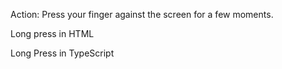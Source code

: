 Action: Press your finger against the screen for a few moments.

Long press in HTML
<snippet id='long-press-html'/>

Long Press in TypeScript
<snippet id='long-press-code'/>